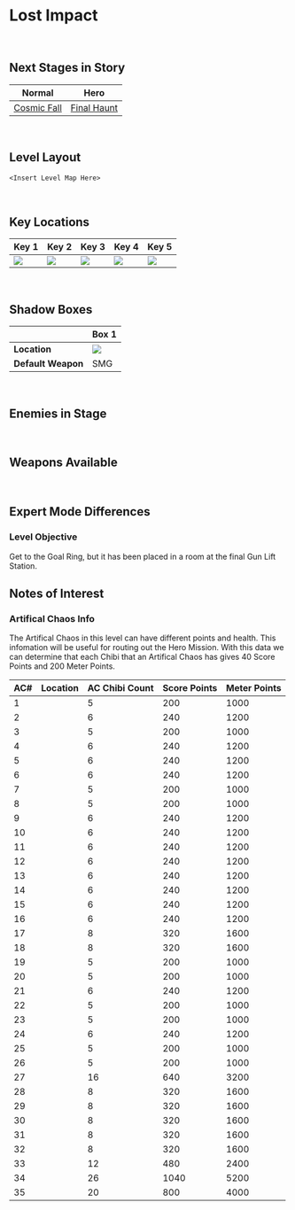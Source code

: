 # Lost Impact

<br />

## Next Stages in Story
|Normal|Hero|
|--|--|
|[Cosmic Fall](/Levels/CosmicFall)|[Final Haunt](/Levels/FinalHaunt)|

<br />

## Level Layout
```
<Insert Level Map Here>
```

<br />

## Key Locations
|Key 1|Key 2|Key 3|Key 4|Key 5|
|--|--|--|--|--|
|[ ![](/img/LostImpact/LostImpact-Key1.png) ](/img/LostImpact/LostImpact-Key1.png)|[ ![](/img/LostImpact/LostImpact-Key2.png) ](/img/LostImpact/LostImpact-Key2.png)|[ ![](/img/LostImpact/LostImpact-Key3.png) ](/img/LostImpact/LostImpact-Key3.png)|[ ![](/img/LostImpact/LostImpact-Key4.png) ](/img/LostImpact/LostImpact-Key4.png)|[ ![](/img/LostImpact/LostImpact-Key5.png) ](/img/LostImpact/LostImpact-Key5.png)|

<br />

## Shadow Boxes
| |Box 1|
|-|-|
|__Location__|[ ![](/img/LostImpact/LostImpact-SpecialWeaponsContainer1.png) ](/img/LostImpact/LostImpact-SpecialWeaponsContainer1.png)|
|__Default Weapon__|SMG|

<br />

## Enemies in Stage

<br />

## Weapons Available

<br />

## Expert Mode Differences

### Level Objective
Get to the Goal Ring, but it has been placed in a room at the final Gun Lift Station.

## Notes of Interest

### Artifical Chaos Info
The Artifical Chaos in this level can have different points and health.  This infomation will be useful for routing out the Hero Mission. With this data we can determine that each Chibi that an Artifical Chaos has gives 40 Score Points and 200 Meter Points.

|AC#|Location|AC Chibi Count|Score Points|Meter Points|
|-|-|-|-|-|
|1| |5|200|1000|
|2| |6|240|1200|
|3| |5|200|1000|
|4| |6|240|1200|
|5| |6|240|1200|
|6| |6|240|1200|
|7| |5|200|1000|
|8| |5|200|1000|
|9| |6|240|1200|
|10| |6|240|1200|
|11| |6|240|1200|
|12| |6|240|1200|
|13| |6|240|1200|
|14| |6|240|1200|
|15| |6|240|1200|
|16| |6|240|1200|
|17| |8|320|1600|
|18| |8|320|1600|
|19| |5|200|1000|
|20| |5|200|1000|
|21| |6|240|1200|
|22| |5|200|1000|
|23| |5|200|1000|
|24| |6|240|1200|
|25| |5|200|1000|
|26| |5|200|1000|
|27| |16|640|3200|
|28| |8|320|1600|
|29| |8|320|1600|
|30| |8|320|1600|
|31| |8|320|1600|
|32| |8|320|1600|
|33| |12|480|2400|
|34| |26|1040|5200|
|35| |20|800|4000|
<br />